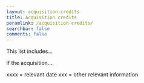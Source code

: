 ```yaml
---
layout: acquisition-credits
title: Acquisition credits
peramlink: /acquisition-credits/
searchbar: false
comments: false
---
```

This list includes...

If the acquisition....

xxxx = relevant date
xxx = other relevant information


